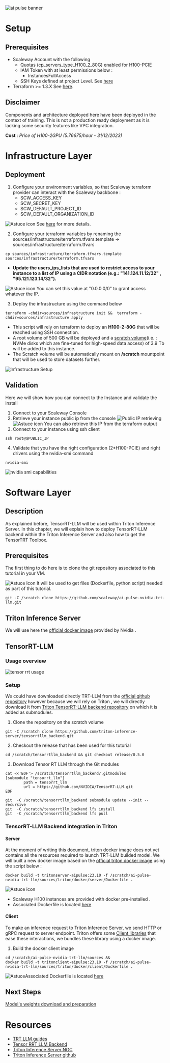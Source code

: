 ![ai pulse banner](./images/common/ai-pulse-banner.jpeg)

# Setup
## Prerequisites
- Scaleway Account with the following
  - Quotas (cp_servers_type_H100_2_80G) enabled for H100-PCIE 
  - IAM Token with at least permissions below :
    - InstancesFullAccess
  - SSH Keys defined at project Level. See [here](https://www.scaleway.com/en/docs/console/project/how-to/create-ssh-key/)
- Terraform >= 1.3.X See [here](https://www.terraform.io/downloads.html).

## Disclaimer
Components and architecture deployed here have been deployed in the context of training. This is not a production ready deployment as it is lacking some security features like VPC integration.

**Cost** : *Price of H100-2GPU (5.76675/hour - 31/12/2023)*
# Infrastructure Layer
## Deployment
1. Configure your environment variables, so that Scaleway terraform provider can interact with the Scaleway backbone :
   - SCW_ACCESS_KEY
   - SCW_SECRET_KEY
   - SCW_DEFAULT_PROJECT_ID
   - SCW_DEFAULT_ORGANIZATION_ID

![Astuce icon](./images/common/astuce_icon.png)  See [here](https://registry.terraform.io/providers/scaleway/scaleway/latest/docs#environment-variables) for more details.

2. Configure your terraform variables by renaming the sources/infrastructure/terraform.tfvars.template -> sources/infrastructure/terraform.tfvars
```
cp sources/infrastructure/terraform.tfvars.template sources/infrastructure/terraform.tfvars
```
- **Update the users_ips_lists that are used to restrict  access to your instance to a list of IP using a CIDR notation (e.g.: "141.124.11.12/32" , "95.121.123.14/32").**

![Astuce icon](./images/common/astuce_icon.png) You can set this value at "0.0.0.0/0" to grant access whatever the IP.

3. Deploy the infrastructure using the command below
```
terraform -chdir=sources/infrastructure init &&  terraform -chdir=sources/infrastructure apply
```
- This script will rely on terraform to deploy an **H100-2-80G** that will be reached using SSH connection.
- A root volume of 500 GB will be deployed and a [scratch volume](https://www.scaleway.com/en/docs/compute/gpu/how-to/use-scratch-storage-h100-instances/)(i.e. :  NVMe disks which are fine-tuned for high-speed data access) of 3.9 Tb will be added to this instance.
- The Scratch volume will be automatically mount on **/scratch** mountpoint that will be used to store datasets further.

![Infrastructure Setup](images/setup/infra_setup.png)
## Validation
Here we will show how you can connect to the Instance and validate the install 
1. Connect to your Scaleway Console 
2. Retrieve your instance public ip from the console
![Public IP retrieving](images/setup/public_ip_ssh.png)
![Astuce icon](./images/common/astuce_icon.png) You can also retrieve this IP from the terraform output
3. Connect to your instance using ssh client
```
ssh root@$PUBLIC_IP
```
4. Validate that you have the right configuration (2*H100-PCIE) and right drivers using the nvidia-smi command
```
nvidia-smi
```
![nvidia smi capabilities](../docs/images/setup/nvidia-smi-capabilities.png)

# Software Layer
## Description
As explained before, TensorRT-LLM will be used within Triton Inference Server.
In this chapter, we will explain how to deploy TensorRT-LLM backend within the Triton Inference Server and also how to get the TensorTRT Toolbox.

## Prerequisites
The first thing to do here is to clone the git repository associated to this tutorial in your VM.

![Astuce Icon](images/common/astuce_icon.png) It will be used to get files (Dockerfile, python script) needed as part of this tutorial.
```
git -C /scratch clone https://github.com/scaleway/ai-pulse-nvidia-trt-llm.git
```
## Triton Inference Server
We will use here the [official docker image](https://catalog.ngc.nvidia.com/orgs/nvidia/containers/tritonserver) provided by Nvidia .


## TensorRT-LLM
### Usage overview
![tensor rrt usage](images/setup/tensor_rrt_llm_usage.png)

### Setup
We could have downloaded directly TRT-LLM from the [official github repository](https://github.com/NVIDIA/TensorRT-LLM) however because we will rely on Triton , we will directly download it from [Triton TensorRT-LLM backend repository](https://github.com/triton-inference-server/tensorrtllm_backend.git) on which it is added as submodules.

1. Clone the repository on the scratch volume
```
git -C /scratch clone https://github.com/triton-inference-server/tensorrtllm_backend.git  
```
2. Checkout the release that has been used for this tutorial
```
cd /scratch/tensorrtllm_backend && git checkout release/0.5.0
```

3. Download Tensor RT LLM through the Git modules
```
cat <<'EOF'> /scratch/tensorrtllm_backend/.gitmodules 
[submodule "tensorrt_llm"]
        path = tensorrt_llm
        url = https://github.com/NVIDIA/TensorRT-LLM.git
EOF
```
```
git  -C /scratch/tensorrtllm_backend submodule update --init --recursive 
git  -C /scratch/tensorrtllm_backend lfs install
git  -C /scratch/tensorrtllm_backend lfs pull  
```
### TensorRT-LLM Backend integration in Triton
#### Server
At the moment of writing this document, triton docker image does not yet contains all the resources required to  launch TRT-LLM builded model.
We will built a new docker image based on the [official triton docker image](https://catalog.ngc.nvidia.com/orgs/nvidia/containers/tritonserver) using the script below : 

```
docker build -t tritonserver-aipulse:23.10 -f /scratch/ai-pulse-nvidia-trt-llm/sources/triton/docker/server/Dockerfile .
```

![Astuce icon](./images/common/astuce_icon.png)
- Scaleway H100 instances are provided with docker pre-installed .
- Associated Dockerfile is located [here](../sources/triton/docker/server/Dockerfile)
#### Client
To make an inference request to Triton Inference Server, we send HTTP or gRPC request to server endpoint.
Triton offers some [Client libraries](https://github.com/triton-inference-server/client) that ease these interactions, we bundles these library using a docker image.

1. Build the docker client image
```
cd /scratch/ai-pulse-nvidia-trt-llm/sources &&
docker build -t tritonclient-aipulse:23.10 -f /scratch/ai-pulse-nvidia-trt-llm/sources/triton/docker/client/Dockerfile .
```
![Astuce](images/common/astuce_icon.png)Associated Dockerfile is located [here](../sources/triton/docker/client/Dockerfile)

## Next Steps
[Model's weights download and preparation](02-model_preparation.md) 

# Resources
- [TRT LLM guides](https://github.com/triton-inference-server/tutorials/blob/main/Popular_Models_Guide/Llama2/trtllm_guide.md)
- [Tensor RRT LLM Backend](https://github.com/triton-inference-server/tensorrtllm_backend/blob/main/README.md)
- [Triton Inference Server NGC](https://catalog.ngc.nvidia.com/orgs/nvidia/containers/tritonserver)
- [Triton Inference Server github](https://github.com/triton-inference-server/server)
